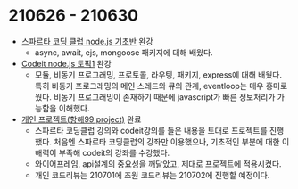 # 210626 - 210630

- [스파르타 코딩 클럽 node.js 기초반](https://spartacodingclub.kr/online/node) 완강
  - async, await, ejs, mongoose 패키지에 대해 배웠다.
- [Codeit node.js 토픽1](https://www.codeit.kr/courses/nodejs-backend-development) 완강
  - 모듈, 비동기 프로그래밍, 프로토콜, 라우팅, 패키지, express에 대해 배웠다. 특히 비동기 프로그래밍의 메인 스레드와 큐의 관계, eventloop는 매우 흥미로웠다. 비동기 프로그래밍이 존재하기 때문에 javascript가 빠른 정보처리가 가능함을 이해했다.
- [개인 프로젝트(항해99 project)](https://github.com/ohbin-kwon/hh99_week_03_blog_project) 완료
  - 스파르타 코딩클럽 강의와 codeit강의를 들은 내용을 토대로 프로젝트를 진행했다. 처음엔 스파르타 코딩클럽의 강좌만 이용했으나, 기초적인 부분에 대한 이해력이 부족해 codeit의 강좌를 수강했다.
  - 와이어프레임, api설계의 중요성을 깨달았고, 제대로 프로젝트에 적용시켰다.
  - 개인 코드리뷰는 210701에 조원 코드리뷰는 210702에 진행할 예정이다.
